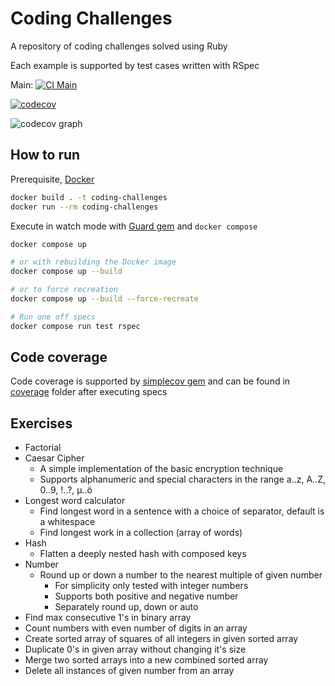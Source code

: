 # Coding Challenges

A repository of coding challenges solved using Ruby

Each example is supported by test cases written with RSpec

Main: [![CI Main](https://github.com/abhiyaantrix/coding-challenges/actions/workflows/ci.yml/badge.svg?branch=main)](https://github.com/abhiyaantrix/coding-challenges/actions)

[![codecov](https://app.codecov.io/gh/abhiyaantrix/coding-challenges/graph/badge.svg?token=6FZMNR342K)](https://app.codecov.io/gh/abhiyaantrix/coding-challenges)

![codecov graph](https://app.codecov.io/gh/abhiyaantrix/coding-challenges/graphs/tree.svg?token=6FZMNR342K)

## How to run

Prerequisite, [Docker](https://docs.docker.com/get-docker/)

```bash
docker build . -t coding-challenges
docker run --rm coding-challenges
```

Execute in watch mode with [Guard gem](https://github.com/guard/guard)
and `docker compose`

```bash
docker compose up

# or with rebuilding the Docker image
docker compose up --build

# or to force recreation
docker compose up --build --force-recreate

# Run one off specs
docker compose run test rspec
```

## Code coverage

Code coverage is supported by [simplecov gem](https://github.com/simplecov-ruby/simplecov)
and can be found in [coverage](coverage/index.html) folder after executing specs

## Exercises

* Factorial
* Caesar Cipher
    * A simple implementation of the basic encryption technique
    * Supports alphanumeric and special characters in the range a..z, A..Z, 0..9, !..?, µ..ö
* Longest word calculator
    * Find longest word in a sentence with a choice of separator, default is a whitespace
    * Find longest work in a collection (array of words)
* Hash
    * Flatten a deeply nested hash with composed keys
* Number
    * Round up or down a number to the nearest multiple of given number
        * For simplicity only tested with integer numbers
        * Supports both positive and negative number
        * Separately round up, down or auto
* Find max consecutive 1's in binary array
* Count numbers with even number of digits in an array
* Create sorted array of squares of all integers in given sorted array
* Duplicate 0's in given array without changing it's size
* Merge two sorted arrays into a new combined sorted array
* Delete all instances of given number from an array

